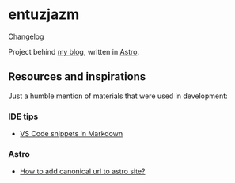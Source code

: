 # entuzjazm

[Changelog](./CHANGELOG.md)

Project behind [my blog](https://jpalczewski.github.io), written in [Astro](https://astro.build/).

## Resources and inspirations

Just a humble mention of materials that were used in development:

### IDE tips

- [VS Code snippets in Markdown](https://dev.to/ceceliacreates/use-vs-code-snippets-to-generate-markdown-front-matter-fpc)

### Astro

- [How to add canonical url to astro site?](https://destiner.io/blog/post/astro-seo/)
